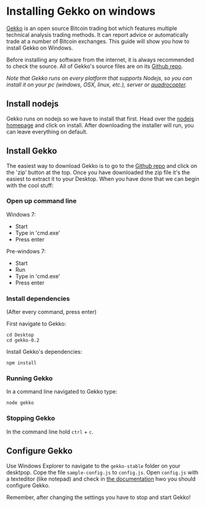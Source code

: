 # Installing Gekko on windows

[Gekko](https://github.com/askmike/gekko/) is an open source Bitcoin trading bot which features multiple technical analysis trading methods. It can report advice or automatically trade at a number of Bitcoin exchanges. This guide will show you how to install Gekko on Windows. 

Before installing any software from the internet, it is always recommended to check the source. All of Gekko's source files are on its [Github repo](https://github.com/askmike/gekko/).

*Note that Gekko runs on every platform that supports Nodejs, so you can install it on your pc (windows, OSX, linux, etc.), server or [quadrocopter](https://speakerdeck.com/felixge/node-dot-js-quadcopter-programming).*


## Install nodejs

Gekko runs on nodejs so we have to install that first. Head over the [nodejs homepage](http://nodejs.org/) and click on install. After downloading the installer will run, you can leave everything on default.

## Install Gekko

The easiest way to download Gekko is to go to the [Github repo](https://github.com/askmike/gekko) and click on the 'zip' button at the top. Once you have downloaded the zip file it's the easiest to extract it to your Desktop. When you have done that we can begin with the cool stuff:

### Open up command line

Windows 7:

* Start 
* Type in 'cmd.exe'
* Press enter

Pre-windows 7:

* Start
* Run
* Type in 'cmd.exe'
* Press enter

### Install dependencies

(After every command, press enter)

First navigate to Gekko:

    cd Desktop
    cd gekko-0.2
    
Install Gekko's dependencies:

    npm install
    
### Running Gekko

In a command line navigated to Gekko type:

    node gekko
    
### Stopping Gekko

In the command line hold `ctrl` + `c`.
    
## Configure Gekko

Use Windows Explorer to navigate to the `gekko-stable` folder on your desktpop. Cope the file `sample-config.js` to `config.js`. Open `config.js` with a texteditor (like notepad) and check in [the documentation](https://github.com/askmike/gekko/tree/stable/docs/Configuring_gekko.md) hwo you should configure Gekko.

Remember, after changing the settings you have to stop and start Gekko!